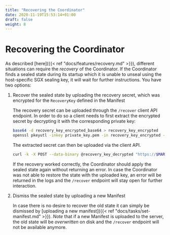 ```yaml
---
title: "Recovering the Coordinator"
date: 2020-11-19T15:53:14+01:00
draft: false
weight: 8
---
```


# Recovering the Coordinator

As described [here]({{< ref "docs/features/recovery.md" >}}), different situations can require the *recovery* of the Coordinator. 
If the Coordinator finds a sealed state during its startup which it is unable to unseal using the host-specific SGX sealing key, it will wait for further instructions.
You have two options:

1. Recover the sealed state by uploading the recovery secret, which was encrypted for the `RecoveryKey` defined in the Manifest

    The recovery secret can be uploaded through the `/recover` client API endpoint. In order to do so a client needs to first extract the encrypted secret by decrypting it with the corresponding private key:

    ```bash
    base64 -d recovery_key_encrypted_base64 > recovery_key_encrypted
    openssl pkeyutl -inkey private_key.pem -in recovery_key_encrypted -pkeyopt rsa_padding_mode:oaep -pkeyopt rsa_oaep_md:sha256 -decrypt -out recovery_key_decrypted
    ```

    The extracted secret can then be uploaded via the client API.

    ```bash
    curl -k -X POST --data-binary @recovery_key_decrypted "https://$MARBLERUN/recover"
    ```

    If the recovery worked correctly, the Coordinator should apply the sealed state again without returning an error. In case the Coordinator was not able to restore the state with the uploaded key, an error will be returned in the logs and the `/recover` endpoint will stay open for further interaction.

2. Dismiss the sealed state by uploading a new Manifest

    In case there is no desire to recover the old state it can simply be dismissed by [uploading a new manifest]({{< ref "docs/tasks/set-manifest.md" >}}).
    *Note* that if a new Manifest is uploaded to the server, the old state will be *overwritten* on disk and the `/recover` endpoint will not be available anymore.